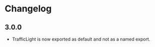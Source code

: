 Changelog
=========

3.0.0
-----
* TrafficLight is now exported as default and not as a named export.
